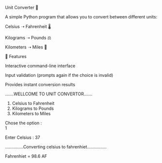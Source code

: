 Unit Converter 🧮

A simple Python program that allows you to convert between different units:

Celsius ➝ Fahrenheit 🌡️

Kilograms ➝ Pounds ⚖️

Kilometers ➝ Miles 🚗

🚀 Features

Interactive command-line interface

Input validation (prompts again if the choice is invalid)

Provides instant conversion results

.......WELLCOME TO UNIT CONVERTOR.......

1. Celsius to Fahrenheit
2. Kilograms to Pounds
3. Kilometers to Miles

Chose the option :  
1

Enter Celsius : 
37

...............Converting celsius to fahrenhiet................

Fahrenhiet = 98.6 AF
